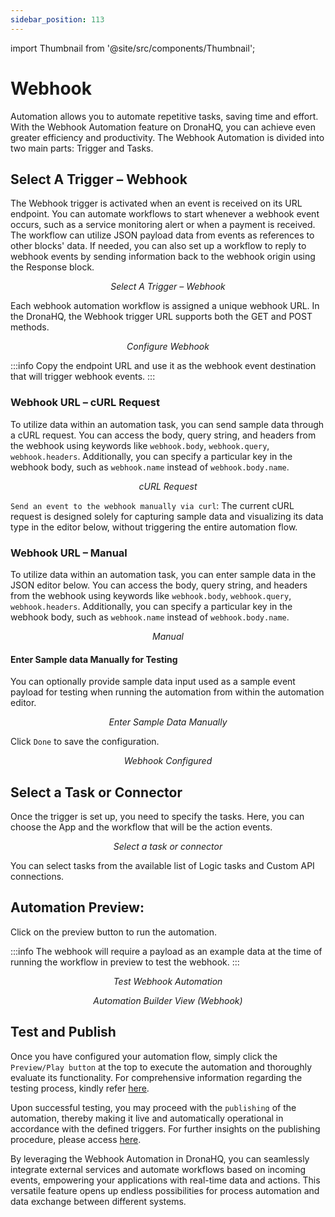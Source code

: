 ```yaml
---
sidebar_position: 113
---
```


import Thumbnail from '@site/src/components/Thumbnail';

# Webhook

Automation allows you to automate repetitive tasks, saving time and effort. With the Webhook Automation feature on DronaHQ, you can achieve even greater efficiency and productivity. The Webhook Automation is divided into two main parts: Trigger and Tasks.

## Select A Trigger – Webhook

The Webhook trigger is activated when an event is received on its URL endpoint. You can automate workflows to start whenever a webhook event occurs, such as a service monitoring alert or when a payment is received. The workflow can utilize JSON payload data from events as references to other blocks' data. If needed, you can also set up a workflow to reply to webhook events by sending information back to the webhook origin using the Response block.

<figure>
  <Thumbnail src="/img/automation/webhook/select-trigger.png" alt="Select A Trigger – Webhook" width='70%'/>
  <figcaption align = "center"><i>Select A Trigger – Webhook</i></figcaption>
</figure>

Each webhook automation workflow is assigned a unique webhook URL. In the DronaHQ, the Webhook trigger URL supports both the GET and POST methods.

<figure>
  <Thumbnail src="/img/automation/webhook/configure-webhook.png" alt="Configure webhook" width='50%'/>
  <figcaption align = "center"><i>Configure Webhook</i></figcaption>
</figure>

:::info
Copy the endpoint URL and use it as the webhook event destination that will trigger webhook events.
:::

### Webhook URL – cURL Request

To utilize data within an automation task, you can send sample data through a cURL request. You can access the body, query string, and headers from the webhook using keywords like `webhook.body`, `webhook.query`, `webhook.headers`. Additionally, you can specify a particular key in the webhook body, such as `webhook.name` instead of `webhook.body.name`.

<figure>
  <Thumbnail src="/img/automation/webhook/crul-request.png" alt="cURL Request" width='70%'/>
  <figcaption align = "center"><i>cURL Request</i></figcaption>
</figure>

`Send an event to the webhook manually via curl`: The current cURL request is designed solely for capturing sample data and visualizing its data type in the editor below, without triggering the entire automation flow.

### Webhook URL – Manual

To utilize data within an automation task, you can enter sample data in the JSON editor below. You can access the body, query string, and headers from the webhook using keywords like `webhook.body`, `webhook.query`, `webhook.headers`. Additionally, you can specify a particular key in the webhook body, such as `webhook.name` instead of `webhook.body.name`.

<figure>
  <Thumbnail src="/img/automation/webhook/manual.png" alt="Manual" width='60%'/>
  <figcaption align = "center"><i>Manual</i></figcaption>
</figure>

#### Enter Sample data Manually for Testing

You can optionally provide sample data input used as a sample event payload for testing when running the automation from within the automation editor.

<figure>
  <Thumbnail src="/img/automation/webhook/enter-sample-data-manually.png" alt="Enter Sample Data Manually" width='70%'/>
  <figcaption align = "center"><i>Enter Sample Data Manually</i></figcaption>
</figure>

Click `Done` to save the configuration.

<figure>
  <Thumbnail src="/img/automation/webhook/webhook-configured.png" alt="Webhook Configured" width='100%'/>
  <figcaption align = "center"><i>Webhook Configured</i></figcaption>
</figure>

## Select a Task or Connector

Once the trigger is set up, you need to specify the tasks. Here, you can choose the App and the workflow that will be the action events.

<figure>
  <Thumbnail src="/img/automation/webhook/select-task-or-connector.png" alt="Select a task or connector" width='70%'/>
  <figcaption align = "center"><i>Select a task or connector</i></figcaption>
</figure>

You can select tasks from the available list of Logic tasks and Custom API connections.

## Automation Preview:

Click on the preview button to run the automation.

:::info
 The webhook will require a payload as an example data at the time of running the workflow in preview to test the webhook.
:::

<figure>
  <Thumbnail src="/img/automation/webhook/test.png" alt="Test Webhook Automation" width='70%'/>
  <figcaption align = "center"><i>Test Webhook Automation</i></figcaption>
</figure>

<figure>
  <Thumbnail src="/img/automation/webhook/automation-builder-view.png" alt="Automation Builder View (Webhook)" width='70%'/>
  <figcaption align = "center"><i>Automation Builder View (Webhook)</i></figcaption>
</figure>

## Test and Publish

Once you have configured your automation flow, simply click the `Preview/Play button` at the top to execute the automation and thoroughly evaluate its functionality.
For comprehensive information regarding the testing process, kindly refer [here](/automation_test_publish_rollback#testing--automation).

Upon successful testing, you may proceed with the `publishing` of the automation, thereby making it live and automatically operational in accordance with the defined triggers.
For further insights on the publishing procedure, please access [here](/automation_test_publish_rollback#publish-the-automation).

By leveraging the Webhook Automation in DronaHQ, you can seamlessly integrate external services and automate workflows based on incoming events, empowering your applications with real-time data and actions. This versatile feature opens up endless possibilities for process automation and data exchange between different systems.